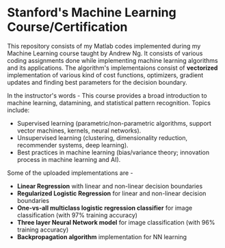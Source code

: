# Stanford's Machine Learning Course/Certification
This repository consists of my Matlab codes implemented during my Machine Learning course taught by Andrew Ng.
It consists of various coding assignments done while implementing machine learning algorithms and its applications.
The algorithm's implementaions consist of <b>vectorized</b> implementation of various kind of cost functions, optimizers, gradient updates and finding best parameters for the decision boundary.

In the instructor's words - This course provides a broad introduction to machine learning, datamining, and statistical pattern recognition. Topics include: 
<ul>
<li> Supervised learning (parametric/non-parametric algorithms, support vector machines, kernels, neural networks).</li>
<li> Unsupervised learning (clustering, dimensionality reduction, recommender systems, deep learning).</li>
<li> Best practices in machine learning (bias/variance theory; innovation process in machine learning and AI).</li>
</ul>

Some of the uploaded implementations are -
<ul>
<li> <b>Linear Regression</b> with linear and non-linear decision boundaries</b></li>
<li> <b>Regularized Logistic Regression</b> for linear and non-linear decision boundaries</b></li>
<li> <b>One-vs-all multiclass logistic regression classifier</b> for image classification (with 97% training accuracy)</li>
<li> <b>Three layer Neural Network model</b> for image classification (with 96% training accuracy)</li>
<li> <b>Backpropagation algorithm</b> implementation for NN learning</li>
</ul>

